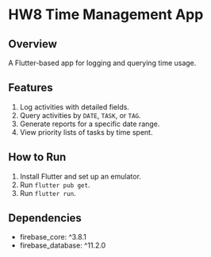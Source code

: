 # HW8 Time Management App

## Overview
A Flutter-based app for logging and querying time usage.

## Features
1. Log activities with detailed fields.
2. Query activities by `DATE`, `TASK`, or `TAG`.
3. Generate reports for a specific date range.
4. View priority lists of tasks by time spent.

## How to Run
1. Install Flutter and set up an emulator.
2. Run `flutter pub get`.
3. Run `flutter run`.

## Dependencies
- firebase_core: ^3.8.1
- firebase_database: ^11.2.0


